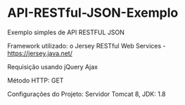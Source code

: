 # API-RESTful-JSON-Exemplo

Exemplo simples de API RESTFUL JSON 

Framework utilizado: o Jersey RESTful Web Services - https://jersey.java.net/

Requisição usando jQuery Ajax

Método HTTP: GET

Configurações do Projeto: Servidor Tomcat 8, JDK: 1.8
